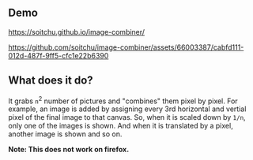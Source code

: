 ## Demo
https://soitchu.github.io/image-combiner/

https://github.com/soitchu/image-combiner/assets/66003387/cabfd111-012d-487f-9ff5-cfc1e22b6390

## What does it do?
It grabs `n`<sup>2</sup> number of pictures and "combines" them pixel by pixel. For example, an image is added by assigning every 3rd horizontal and vertial pixel of the final image to that canvas. So, when it is scaled down by `1/n`, only one of the images is shown. And when it is translated by a pixel, another image is shown and so on.

**Note: This does not work on firefox.** 
